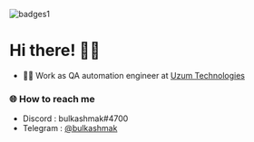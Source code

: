 ![badges1](https://img.shields.io/github/last-commit/bulkashmak/bulkashmak)
# Hi there! 😶‍🌫️

- 👨‍💻 Work as QA automation engineer at [Uzum Technologies](https://uzum.com/)
### 🌐 How to reach me
- Discord  : bulkashmak#4700
- Telegram : [@bulkashmak](https://t.me/bulkashmak)
<!-- Markdown -->
<!-- ![Alt text](https://spotify-recently-played-readme.vercel.app/api?user=31lxz2d4byvb763zh6q64easll7a&count=3&width=850) -->
<!-- Markdown -->
<!-- [![Top Langs](https://github-readme-stats.vercel.app/api/top-langs/?username=bulkashmak&card_width=850&theme=transparent&layout=compact&hide_title=true&langs_count=9)](https://github.com/anuraghazra/github-readme-stats) -->
<!--
**bulkashmak/bulkashmak** is a ✨ _special_ ✨ repository because its `README.md` (this file) appears on your GitHub profile.

Here are some ideas to get you started:

- 🔭 I’m currently working on ...
- 🌱 I’m currently learning ...
- 👯 I’m looking to collaborate on ...
- 🤔 I’m looking for help with ...
- 💬 Ask me about ...
- 📫 How to reach me: ...
- 😄 Pronouns: ...
- ⚡ Fun fact: ...
-->
